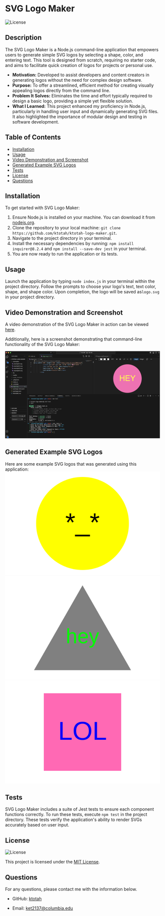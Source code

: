 # SVG Logo Maker
![License](https://img.shields.io/badge/License-MIT-blue.svg)

## Description
The SVG Logo Maker is a Node.js command-line application that empowers users to generate simple SVG logos by selecting a shape, color, and entering text. This tool is designed from scratch, requiring no starter code, and aims to facilitate quick creation of logos for projects or personal use.

* **Motivation:** Developed to assist developers and content creators in generating logos without the need for complex design software.
* **Purpose:** To offer a streamlined, efficient method for creating visually appealing logos directly from the command line.
* **Problem It Solves:** Eliminates the time and effort typically required to design a basic logo, providing a simple yet flexible solution.
* **What I Learned:** This project enhanced my proficiency in Node.js, particularly in handling user input and dynamically generating SVG files. It also highlighted the importance of modular design and testing in software development. 

## Table of Contents
* [Installation](#installation)
* [Usage](#usage)
* [Video Demonstration and Screenshot](#video-demonstration-and-screenshot)
* [Generated Example SVG Logos](#generated-example-svg-logos)
* [Tests](#tests)
* [License](#license)
* [Questions](#questions)

## Installation 
To get started with SVG Logo Maker:

1. Ensure Node.js is installed on your machine. You can download it from [nodejs.org](https://nodejs.org/).
2. Clone the repository to your local machine: `git clone https://github.com/ktotah/ktotah-logo-maker.git`.
3. Navigate to the project directory in your terminal.
4. Install the necessary dependencies by running: `npm install inquirer@8.2.4` and `npm install --save-dev jest` in your terminal.
5. You are now ready to run the application or its tests. 

## Usage 
Launch the application by typing `node index.js` in your terminal within the project directory. Follow the prompts to choose your logo's text, text color, shape, and shape color. Upon completion, the logo will be saved as`logo.svg` in your project directory.

## Video Demonstration and Screenshot
A video demonstration of the SVG Logo Maker in action can be viewed [here](https://drive.google.com/file/d/17rb4AR3xwhQRcuBiydUAwoSd0Q_8yGdr/view?usp=sharing).

Additionally, here is a screenshot demonstrating that command-line functionality of the SVG Logo Maker:

![README Generator Screenshot](./media/Screenshot.png)

## Generated Example SVG Logos
Here are some example SVG logos that was generated using this application: ![SVG Logo Example 1](./examples/example1.svg) ![SVG Logo Example 2](./examples/example2.svg) ![SVG Logo Example 3](./examples/example3.svg)

## Tests
SVG Logo Maker includes a suite of Jest tests to ensure each component functions correctly. To run these tests, execute `npm test` in the project directory. These tests verify the application's ability to render SVGs accurately based on user input.
  
## License
![License](https://img.shields.io/badge/License-MIT-blue.svg)

This project is licensed under the [MIT License](./LICENSE).
  
## Questions
For any questions, please contact me with the information below.

* GitHub: [ktotah](https://github.com/ktotah)

* Email: [ket2137@columbia.edu](mailto:ket2137@columbia.edu)